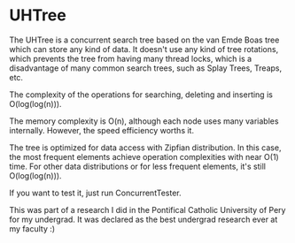 UHTree
======

The UHTree is a concurrent search tree based on the van Emde Boas tree which can store any kind of data.
It doesn't use any kind of tree rotations, which prevents the tree from having many thread locks, which is a disadvantage of many common search trees, such as Splay Trees, Treaps, etc.

The complexity of the operations for searching, deleting and inserting is O(log(log(n))). 

The memory complexity is O(n), although each node uses many variables internally. However, the speed efficiency worths it.

The tree is optimized for data access with Zipfian distribution. In this case, the most frequent elements achieve operation complexities with near O(1) time. 
For other data distributions or for less frequent elements, it's still O(log(log(n))). 

If you want to test it, just run ConcurrentTester.

This was part of a research I did in the Pontifical Catholic University of Pery for my undergrad. It
was declared as the best undergrad research ever at my faculty :)
